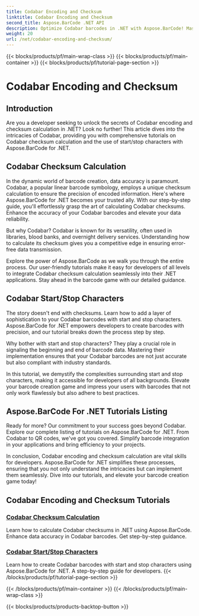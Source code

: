 ```yaml
---
title: Codabar Encoding and Checksum
linktitle: Codabar Encoding and Checksum
second_title: Aspose.BarCode .NET API
description: Optimize Codabar barcodes in .NET with Aspose.BarCode! Master checksum calculation for precise data. Create effortlessly using start/stop characters with our tutorials.
weight: 20
url: /net/codabar-encoding-and-checksum/
---
```


{{< blocks/products/pf/main-wrap-class >}}
{{< blocks/products/pf/main-container >}}
{{< blocks/products/pf/tutorial-page-section >}}

# Codabar Encoding and Checksum

## Introduction

Are you a developer seeking to unlock the secrets of Codabar encoding and checksum calculation in .NET? Look no further! This article dives into the intricacies of Codabar, providing you with comprehensive tutorials on Codabar checksum calculation and the use of start/stop characters with Aspose.BarCode for .NET.

## Codabar Checksum Calculation
In the dynamic world of barcode creation, data accuracy is paramount. Codabar, a popular linear barcode symbology, employs a unique checksum calculation to ensure the precision of encoded information. Here's where Aspose.BarCode for .NET becomes your trusted ally. With our step-by-step guide, you'll effortlessly grasp the art of calculating Codabar checksums. Enhance the accuracy of your Codabar barcodes and elevate your data reliability.

But why Codabar? Codabar is known for its versatility, often used in libraries, blood banks, and overnight delivery services. Understanding how to calculate its checksum gives you a competitive edge in ensuring error-free data transmission.

Explore the power of Aspose.BarCode as we walk you through the entire process. Our user-friendly tutorials make it easy for developers of all levels to integrate Codabar checksum calculation seamlessly into their .NET applications. Stay ahead in the barcode game with our detailed guidance.

## Codabar Start/Stop Characters
The story doesn't end with checksums. Learn how to add a layer of sophistication to your Codabar barcodes with start and stop characters. Aspose.BarCode for .NET empowers developers to create barcodes with precision, and our tutorial breaks down the process step by step.

Why bother with start and stop characters? They play a crucial role in signaling the beginning and end of barcode data. Mastering their implementation ensures that your Codabar barcodes are not just accurate but also compliant with industry standards.

In this tutorial, we demystify the complexities surrounding start and stop characters, making it accessible for developers of all backgrounds. Elevate your barcode creation game and impress your users with barcodes that not only work flawlessly but also adhere to best practices.

## Aspose.BarCode For .NET Tutorials Listing
Ready for more? Our commitment to your success goes beyond Codabar. Explore our complete listing of tutorials on Aspose.BarCode for .NET. From Codabar to QR codes, we've got you covered. Simplify barcode integration in your applications and bring efficiency to your projects.

In conclusion, Codabar encoding and checksum calculation are vital skills for developers. Aspose.BarCode for .NET simplifies these processes, ensuring that you not only understand the intricacies but can implement them seamlessly. Dive into our tutorials, and elevate your barcode creation game today!
## Codabar Encoding and Checksum Tutorials
### [Codabar Checksum Calculation](./codabar-checksum-calculation/)
Learn how to calculate Codabar checksums in .NET using Aspose.BarCode. Enhance data accuracy in Codabar barcodes. Get step-by-step guidance.
### [Codabar Start/Stop Characters](./codabar-start-stop-characters/)
Learn how to create Codabar barcodes with start and stop characters using Aspose.BarCode for .NET. A step-by-step guide for developers.
{{< /blocks/products/pf/tutorial-page-section >}}

{{< /blocks/products/pf/main-container >}}
{{< /blocks/products/pf/main-wrap-class >}}

{{< blocks/products/products-backtop-button >}}
